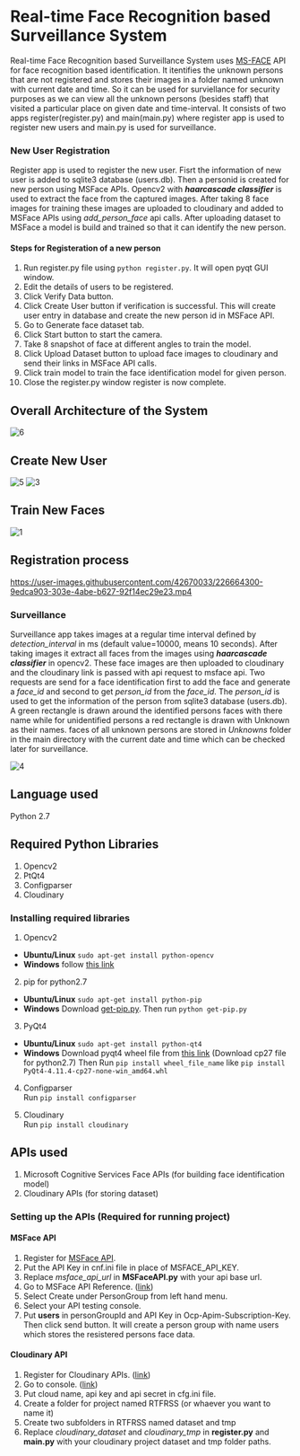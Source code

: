 # Real-time Face Recognition based Surveillance System

Real-time Face Recognition based Surveillance System uses [MS-FACE](https://azure.microsoft.com/en-in/services/cognitive-services/face/) API for face recognition based identification. It itentifies the unknown persons that are not registered and stores their images in a folder named unknown with current date and time. So it can be used for surviellance for security purposes as we can view all the unknown persons (besides staff) that visited a particular place on given date and time-interval. It consists of two apps register(register.py) and main(main.py) where register app is used to register new users and main.py is used for surveillance.  

### New User Registration
Register app is used to register the new user. Fisrt the information of new user is added to sqlite3 database (users.db). Then a personid is created for new person using MSFace APIs. Opencv2 with ***haarcascade classifier*** is used to extract the face from the captured images. After taking 8 face images for training these images are uploaded to cloudinary and added to MSFace APIs using *add_person_face* api calls. After uploading dataset to MSFace a model is build and trained so that it can identify the new person.

#### Steps for Registeration of a new person
1. Run register.py file using ```python register.py```. It will open pyqt GUI window.
2. Edit the details of users to be registered.
3. Click Verify Data button.
4. Click Create User button if verification is successful. This will create user entry in database and create the new person id in MSFace API.
5. Go to Generate face dataset tab.
6. Click Start button to start the camera.
7. Take 8 snapshot of face at different angles to train the model.
8. Click Upload Dataset button to upload face images to cloudinary and send their links in MSFace API calls.
9. Click train model to train the face identification model for given person.
10. Close the register.py window register is now complete.

## Overall Architecture of the System
![6](https://user-images.githubusercontent.com/42670033/226665941-3d26156d-4be1-425b-9718-0a3aa0599599.png)

## Create New User
![5](https://user-images.githubusercontent.com/42670033/226666210-c1e93285-9c20-4f1f-b13c-3a91c3dfc23b.png)
![3](https://user-images.githubusercontent.com/42670033/226666236-efc44d65-366f-4782-8eb7-5aee38d9907f.png)

## Train New Faces
![1](https://user-images.githubusercontent.com/42670033/226666298-de51a000-4a49-4b4c-b398-75172a443dc8.png)

## Registration process
https://user-images.githubusercontent.com/42670033/226664300-9edca903-303e-4abe-b627-92f14ec29e23.mp4

### Surveillance
Surveillance app takes images at a regular time interval defined by *detection_interval* in ms (default value=10000, means 10 seconds). After taking images it extract all faces from the images using ***haarcascade classifier***  in opencv2. These face images are then uploaded to cloudinary and the cloudinary link is passed with api request to msface api. Two requests are send for a face identification first to add the face and generate a *face_id* and second to get *person_id* from the *face_id*. The *person_id* is used to get the information of the person from sqlite3 database (users.db). A green rectangle is drawn around the identified persons faces with there name while for unidentified persons a red rectangle is drawn with Unknown as their names. faces of all unknown persons are stored in *Unknowns* folder in the main directory with the current date and time which can be checked later for surveillance.

![4](https://user-images.githubusercontent.com/42670033/226666367-7356356b-ef5a-4b01-991f-6e23234930a8.png)

## Language used

 Python 2.7

## Required Python Libraries
 1. Opencv2
 2. PtQt4
 4. Configparser
 5. Cloudinary
 
 ### Installing required libraries
 1. Opencv2
  * **Ubuntu/Linux** ```sudo apt-get install python-opencv```
  * **Windows** follow [this link](http://opencvpython.blogspot.in/2012/05/install-opencv-in-windows-for-python.html)
    
 2. pip for python2.7
  * **Ubuntu/Linux** ```sudo apt-get install python-pip```
  * **Windows** Download [get-pip.py](https://bootstrap.pypa.io/get-pip.py). Then run ```python get-pip.py```
 
 3. PyQt4
  * **Ubuntu/Linux** ```sudo apt-get install python-qt4``` 
  * **Windows**  Download pyqt4 wheel file from [this link](https://www.lfd.uci.edu/~gohlke/pythonlibs/#pyqt4) (Download cp27 file for python2.7) Then Run ```pip install wheel_file_name``` like ```pip install PyQt4-4.11.4-cp27-none-win_amd64.whl```
        
 4. Configparser <br/>
  Run ```pip install configparser```
    
 5. Cloudinary <br/>
  Run ```pip install cloudinary```
  
## APIs used
 1. Microsoft Cognitive Services Face APIs (for building face identification model)
 2. Cloudinary APIs (for storing dataset)
 
### Setting up the APIs (Required for running project)
#### MSFace API
 1. Register for [MSFace API](https://azure.microsoft.com/en-in/services/cognitive-services/face/).
 2. Put the API Key in cnf.ini file in place of MSFACE_API_KEY.
 3. Replace *msface_api_url* in **MSFaceAPI.py** with your api base url.
 4. Go to MSFace API Reference. ([link](https://westus.dev.cognitive.microsoft.com/docs/services/563879b61984550e40cbbe8d/operations/563879b61984550f30395236))
 5. Select Create under PersonGroup from left hand menu.
 6. Select your API testing console.
 7. Put **users** in personGroupId and API Key in Ocp-Apim-Subscription-Key. Then click send button. It will create a person group with name users which stores the resistered persons face data.
 
#### Cloudinary API
 1. Register for Cloudinary APIs. ([link](https://cloudinary.com/users/register/free))
 2. Go to console. ([link](https://cloudinary.com/console))
 3. Put cloud name, api key and api secret in cfg.ini file.
 4. Create a folder for project named RTFRSS (or whaever you want to name it)
 5. Create two subfolders in RTFRSS named dataset and tmp
 6. Replace *cloudinary_dataset* and *cloudinary_tmp* in **register.py** and **main.py** with your cloudinary project dataset and tmp folder paths.
 
